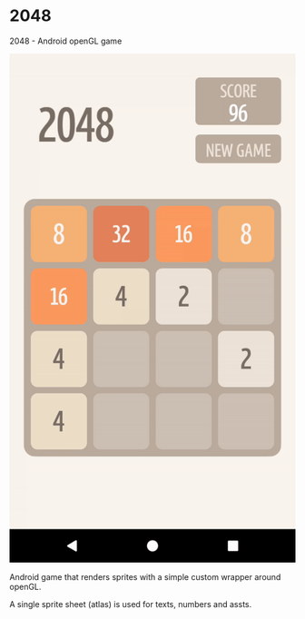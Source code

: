 # 2048
2048 - Android openGL game

<img src='https://github.com/And7s/2048/raw/master/ezgif-1-91a15fac3b.gif' title='Video Walkthrough' width='' alt='Video Walkthrough' />

Android game that renders sprites with a simple custom wrapper around openGL.

A single sprite sheet (atlas) is used for texts, numbers and assts. 
